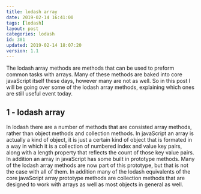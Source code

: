 ```yaml
---
title: lodash array
date: 2019-02-14 16:41:00
tags: [lodash]
layout: post
categories: lodash
id: 381
updated: 2019-02-14 18:07:20
version: 1.1
---
```


The lodash array methods are methods that can be used to preform common tasks with arrays. Many of these methods are baked into core javaScript itself these days, however many are not as well. So in this post I will be going over some of the lodash array methods, explaining which ones are still useful event today.


<!-- more -->

## 1 - lodash array

In lodash there are a number of methods that are consisted array methods, rather than object methods and collection methods. In javaScript an array is actually a kind of object, it is just a certain kind of object that is formated in a way in which it is a collection of numbered index and value key pairs, along with a length property that reflects the count of those key value pairs. In addition an array in javaScript has some built in prototype methods. Many of the lodash array methods are now part of this prototype, but that is not the case with all of them. In addition many of the lodash equivalents of the core javaScript array prototype methods are collection methods that are designed to work with arrays as well as most objects in general as well.
